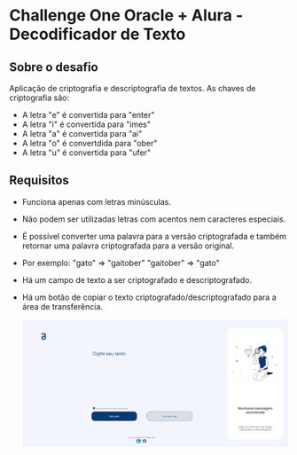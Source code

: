 <h1>Challenge One Oracle + Alura - Decodificador de Texto</h1>


<h2>Sobre o desafio</h2>

Aplicação de criptografia e descriptografia de textos.
As chaves de criptografia são:
 - A letra "e" é convertida para "enter"
 - A letra "i" é convertida para "imes"
 - A letra "a" é convertida para "ai"
 - A letra "o" é convertdida para "ober"
 - A letra "u" é convertida para "ufer"


<h2>Requisitos</h2>

 - Funciona apenas com letras minúsculas.
- Não podem ser utilizadas letras com acentos nem caracteres especiais.
- É possível converter uma palavra para a versão criptografada e também retornar uma palavra criptografada para a versão original.
- Por exemplo:
"gato" => "gaitober"
"gaitober" => "gato"

- Há um campo de texto a ser criptografado e descriptografado.
- Há um botão de copiar o texto criptografado/descriptografado para a área de transferência.

  ![Tela do decodificador](https://github.com/MariaFlorDiPiero/challenge-decodificador-one-t6/blob/main/Captura%20de%20Tela%20(488).png?raw=true)


